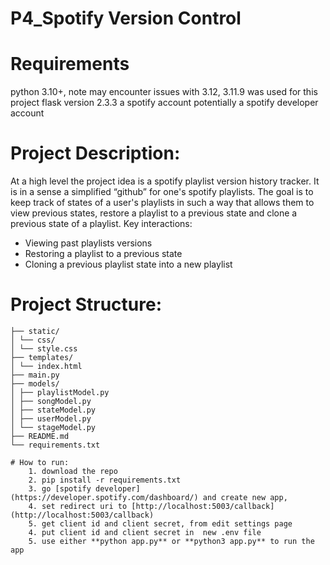 # P4_Spotify Version Control

# Requirements
python 3.10+, note may encounter issues with 3.12, 3.11.9 was used for this project
flask version 2.3.3
a spotify account
potentially a spotify developer account


# Project Description: 
At a high level the project idea is a spotify playlist version history tracker. It is in a sense a simplified “github” for one's spotify playlists. The goal is to keep track of states of a user's playlists in such a way that allows them to view previous states, restore a playlist to a previous state and clone a previous state of a playlist.
Key interactions: 
- Viewing past playlists versions
- Restoring a playlist to a previous state
- Cloning a previous playlist state into a new playlist

# Project Structure: 
```tree
├── static/
│ └── css/
│ └── style.css
├── templates/
│ └── index.html
├── main.py
├── models/
│ ├── playlistModel.py
│ ├── songModel.py
│ ├── stateModel.py
│ ├── userModel.py
│ └── stageModel.py
├── README.md
└── requirements.txt

# How to run: 
    1. download the repo
    2. pip install -r requirements.txt
    3. go [spotify developer](https://developer.spotify.com/dashboard/) and create new app, 
    4. set redirect uri to [http://localhost:5003/callback](http://localhost:5003/callback)  
    5. get client id and client secret, from edit settings page
    4. put client id and client secret in  new .env file
    5. use either **python app.py** or **python3 app.py** to run the app

